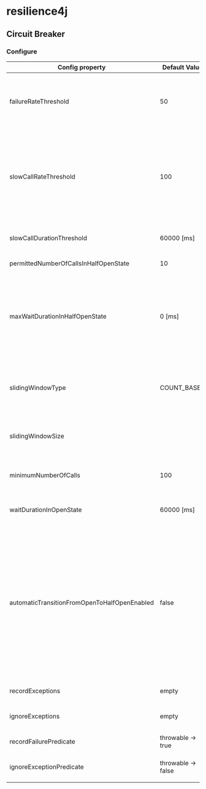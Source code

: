 # resilience4j

## Circuit Breaker

### Configure

| Config property                              | Default Value      | Description                                                                                                                                                                                                                                                                                |
|----------------------------------------------|--------------------|--------------------------------------------------------------------------------------------------------------------------------------------------------------------------------------------------------------------------------------------------------------------------------------------|
| failureRateThreshold                         | 50                 | 실패율 임계값을 백분율로 구성합니다.<br/> 실패율이 임계값보다 크거나 같으면 Circuit Breaker가 OPEN 상태로 전환되고 Fallback 호출을 시작합니다.                                                                                                                                                                                            |
| slowCallRateThreshold                        | 100                | 임계값을 백분율로 구성합니다. Circuit Breaker는 통화 시간이 slowCallDurationThreshold보다 클 때 통화를 느린 것으로 간주합니다. 느린 호출의 비율이 임계값과 같거나 크면 CircuitBreaker가 개방으로 전환되고 단락 호출을 시작합니다.                                                                                                                                  |
| slowCallDurationThreshold                    | 60000 [ms]         | 호출 지연 임계값 설정. 설정된 값보다 호출이 지연된 경우 임계값을 증가 시킵니다.                                                                                                                                                                                                                                             |
| permittedNumberOfCallsInHalfOpenState        | 10                 | HALF_OPEN 상태일 때 허용되는 호출 수 설정                                                                                                                                                                                                                                                               |
| maxWaitDurationInHalfOpenState               | 0 [ms]             | Circuit Breaker 가 OPEN 전환되기 전에 HALF_OPEN 으로 상태로 유지될 수 있는 가장 긴 시간을 제어하는 최대 대기 시간을 구성합니다. 0 값은 회로 차단기가 허용된 모든 호출이 완료될 때까지 HALF_OPEN 상태에서 무한 대기함을 의미합니다.                                                                                                                                      |
| slidingWindowType                            | COUNT_BASED        | CircuitBreaker 가 CLOSE 상태일 때 호출 결과를 기록하는 데 사용되는 슬라이딩 윈도우의 유형을 구성합니다. 슬라이딩 윈도우는 count-based 또는 time-based.                                                                                                                                                                                  |
| slidingWindowSize                            |                    | CircuitBreaker 가 CLOSE 상태일 때 호출 결과를 기록하는 데 사용되는 슬라이딩 윈도우의 크기를 구성합니다.                                                                                                                                                                                                                       |
| minimumNumberOfCalls                         | 100                | 최소 호출을 설정. 호출 실패가 임계값을 넘어도 최소 호출을 하지 않으면 OPEN 상태로 변경되지 않습니다.                                                                                                                                                                                                                               |
| waitDurationInOpenState                      | 60000 [ms]         | OPEN 상태에서 HALF_OPEN 으로 상태로 전환되는 시간                                                                                                                                                                                                                                                         |
| automaticTransitionFromOpenToHalfOpenEnabled | false              | true인 경우 Circuit Breaker 가 자동으로 open 상태에서 HALF_OPEN 으로 상태로 전환합니다. waitDurationInOpenState 가 지나면 CircuitBreakers 의 모든 인스턴스를 모니터링하여 HALF_OPEN 으로 전환하는 스레드가 생성됩니다.<br/>false인 경우 waitDurationInOpenState 시간이 지난 후에 호출이 발생한 경우에만 HALF_OPEN 으로 전환합니다. 장점은 스레드가 모든 회로 차단기의 상태를 모니터링하지 않는다는 것입니다. |
| recordExceptions                             | empty              | 실패로 기록하고 실패율을 증가시키는 Exception 목록                                                                                                                                                                                                                                                           |
| ignoreExceptions                             | empty              | 실패를 기록하고 실패율을 증가시키지 않는 Exception 목록                                                                                                                                                                                                                                                        |
| recordFailurePredicate                       | throwable -> true  | 실패를 기록할 Exception 정의한 파일 위치 설정                                                                                                                                                                                                                                                             |
| ignoreExceptionPredicate                     | throwable -> false | 실패를 기록하지 않는 Exception 정의한 파일 위치 설정                                                                                                                                                                                                                                                         |
